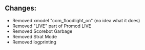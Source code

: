## Changes:

- Removed xmodel "com_floodlight_on" (no idea what it does)
- Removed "LIVE" part of Promod LIVE
- Removed Scorebot Garbage
- Removed Strat Mode
- Removed logprinting